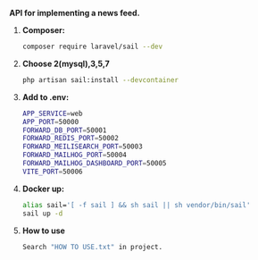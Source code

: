 **API for implementing a news feed.**


1. **Composer:**

    ```bash
   composer require laravel/sail --dev
    ```

2. **Choose 2(mysql),3,5,7**

    ```bash
   php artisan sail:install --devcontainer
    ```

3. **Add to .env:**

    ```bash
    APP_SERVICE=web
    APP_PORT=50000
    FORWARD_DB_PORT=50001
    FORWARD_REDIS_PORT=50002
    FORWARD_MEILISEARCH_PORT=50003
    FORWARD_MAILHOG_PORT=50004
    FORWARD_MAILHOG_DASHBOARD_PORT=50005
    VITE_PORT=50006
    ```

4. **Docker up:**

    ```bash
    alias sail='[ -f sail ] && sh sail || sh vendor/bin/sail'
    sail up -d
    ```
   
5. **How to use**
   ```bash
   Search "HOW TO USE.txt" in project. 
      ```

